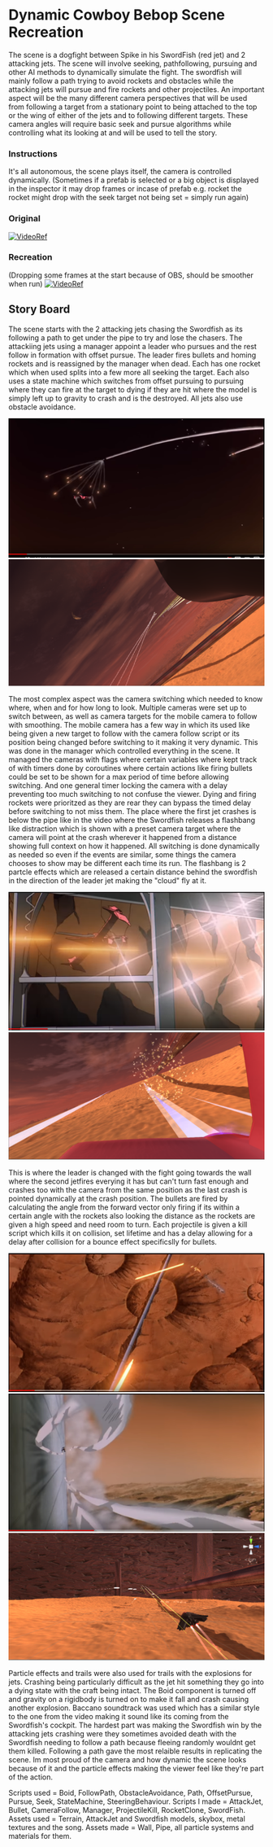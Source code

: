 # Dynamic Cowboy Bebop Scene Recreation 

The scene is a dogfight between Spike in his SwordFish (red jet) and 2 attacking jets.
The scene will involve seeking, pathfollowing, pursuing and other AI methods to dynamically 
simulate the fight. The swordfish will mainly follow a path trying to avoid rockets and obstacles
while the attacking jets will pursue and fire rockets and other projectiles. An important aspect will be the many
different camera perspectives that will be used from following a target from a stationary point
to being attached to the top or the wing of either of the jets and to following different targets. 
These camera angles will require basic seek and pursue algorithms while controlling what its looking at and will be used to tell the story. 

### Instructions

It's all autonomous, the scene plays itself, the camera is controlled dynamically. (Sometimes if a prefab is selected or a big object is displayed in the inspector it may drop frames or incase of prefab e.g. rocket the rocket might drop with the seek target not being set = simply run again)

### Original
[![VideoRef](https://img.youtube.com/vi/N-nRnddi7Q8/0.jpg)](https://www.youtube.com/watch?v=N-nRnddi7Q8)

### Recreation
(Dropping some frames at the start because of OBS, should be smoother when run)
[![VideoRef](https://img.youtube.com/vi/iBngqs_3u_4/0.jpg)](https://www.youtube.com/watch?v=iBngqs_3u_4)

## Story Board

The scene starts with the 2 attacking jets chasing the Swordfish as its following a path to get under the pipe to try and lose the chasers. The attackiing jets using a manager appoint a leader who pursues and the rest follow in formation with offset pursue. The leader fires bullets and homing rockets and is reassigned by the manager when dead.
Each has one rocket which when used splits into a few more all seeking the target. Each also uses a state machine which switches from offset pursuing to pursuing where they can fire at the target to dying if they are hit where the model is simply left up to gravity to crash and is the destroyed. All jets also use obstacle avoidance.

![ref5](https://github.com/Marcin7373/AI_Assignment/blob/master/StoryBoard/ref5.PNG?raw=true)
![fin1](https://github.com/Marcin7373/AI_Assignment/blob/master/StoryBoard/fin1.PNG?raw=true)  

The most complex aspect was the camera switching which needed to know where, when and for how long to look.
Multiple cameras were set up to switch between, as well as camera targets for the mobile camera to follow with smoothing. The mobile camera has a few way in which its used like being given a new target to follow with the camera follow script or its position being changed before switching to it making it very dynamic. This was done in the manager which controlled everything in the scene. It managed the cameras with flags where certain variables where kept track of with timers done by coroutines where certain actions like firing bullets could be set to be shown for a max period of time before allowing switching. And one general timer locking the camera with a delay preventing too much switching to not confuse the viewer. Dying and firing rockets were prioritzed as they are rear they can bypass the timed delay before switching to not miss them. The place where the first jet crashes is below the pipe like in the video where the Swordfish releases a flashbang like distraction which is shown with a preset camera target where the camera will point at the crash wherever it happened from a distance showing full context on how it happened. All switching is done dynamically as needed so even if the events are similar, some things the camera chooses to show may be different each time its run. The flashbang is 2 partcle effects which are released a certain distance behind the swordfish in the direction of the leader jet making the "cloud" fly at it.

![ref9](https://github.com/Marcin7373/AI_Assignment/blob/master/StoryBoard/ref9.PNG?raw=true)
![fin2](https://github.com/Marcin7373/AI_Assignment/blob/master/StoryBoard/fin2.PNG?raw=true) 

This is where the leader is changed with the fight going towards the wall where the second jetfires everying it has but can't turn fast enough and crashes too with the camera from the same position as the last crash is pointed dynamically at the crash position. The bullets are fired by calculating the angle from the forward vector only firing if its within a certain angle with the rockets also looking the distance as the rockets are given a high speed and need room to turn. Each projectile is given a kill script which kills it on collision, set lifetime and has a delay allowing for a delay after collision for a bounce effect specificslly for bullets.

![ref7](https://github.com/Marcin7373/AI_Assignment/blob/master/StoryBoard/ref7.PNG?raw=true)
![ref15](https://github.com/Marcin7373/AI_Assignment/blob/master/StoryBoard/ref15.PNG?raw=true)
![fin3](https://github.com/Marcin7373/AI_Assignment/blob/master/StoryBoard/fin3.PNG?raw=true) 

Particle effects and trails were also used for trails with the explosions for jets. Crashing being particularly difficult as the jet hit something they go into a dying state with the craft being intact. The Boid component is turned off and gravity on a rigidbody is turned on to make it fall and crash causing another explosion. Baccano soundtrack was used which has a similar style to the one from the video making it sound like its coming from the Swordfish's cockpit. The hardest part was making the Swordfish win by the attacking jets crashing were they sometimes avoided death with the Swordfish needing to follow a path because fleeing randomly wouldnt get them killed. Following a path gave the most relaible results in replicating the scene. Im most proud of the camera and how dynamic the scene looks because of it and the particle effects making the viewer feel like they're part of the action.

Scripts used = Boid, FollowPath, ObstacleAvoidance, Path, OffsetPursue, Pursue, Seek, StateMachine, SteeringBehaviour. 
Scripts I made = AttackJet, Bullet, CameraFollow, Manager, ProjectileKill, RocketClone, SwordFish.  
Assets used = Terrain, AttackJet and Swordfish models, skybox, metal textures and the song. 
Assets made = Wall, Pipe, all particle systems and materials for them.

